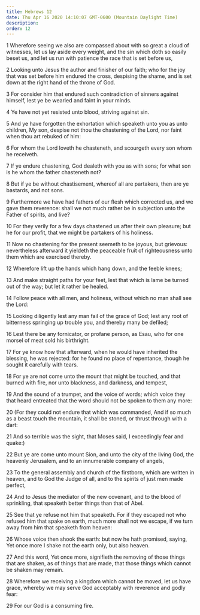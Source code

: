 ```yaml
---
title: Hebrews 12
date: Thu Apr 16 2020 14:10:07 GMT-0600 (Mountain Daylight Time)
description: 
order: 12
---
```


<p>
  1 Wherefore seeing we also are compassed about with so great a cloud of
  witnesses, let us lay aside every weight, and the sin which doth so easily
  beset us, and let us run with patience the race that is set before us,
</p>
<p>
  2 Looking unto Jesus the author and finisher of our faith; who for the joy
  that was set before him endured the cross, despising the shame, and is set
  down at the right hand of the throne of God.
</p>
<p>
  3 For consider him that endured such contradiction of sinners against himself,
  lest ye be wearied and faint in your minds.
</p>
<p>4 Ye have not yet resisted unto blood, striving against sin.</p>
<p>
  5 And ye have forgotten the exhortation which speaketh unto you as unto
  children, My son, despise not thou the chastening of the Lord, nor faint when
  thou art rebuked of him:
</p>
<p>
  6 For whom the Lord loveth he chasteneth, and scourgeth every son whom he
  receiveth.
</p>
<p>
  7 If ye endure chastening, God dealeth with you as with sons; for what son is
  he whom the father chasteneth not?
</p>
<p>
  8 But if ye be without chastisement, whereof all are partakers, then are ye
  bastards, and not sons.
</p>
<p>
  9 Furthermore we have had fathers of our flesh which corrected us, and we gave
  them reverence: shall we not much rather be in subjection unto the Father of
  spirits, and live?
</p>
<p>
  10 For they verily for a few days chastened us after their own pleasure; but
  he for our profit, that we might be partakers of his holiness.
</p>
<p>
  11 Now no chastening for the present seemeth to be joyous, but grievous:
  nevertheless afterward it yieldeth the peaceable fruit of righteousness unto
  them which are exercised thereby.
</p>
<p>12 Wherefore lift up the hands which hang down, and the feeble knees;</p>
<p>
  13 And make straight paths for your feet, lest that which is lame be turned
  out of the way; but let it rather be healed.
</p>
<p>
  14 Follow peace with all men, and holiness, without which no man shall see the
  Lord:
</p>
<p>
  15 Looking diligently lest any man fail of the grace of God; lest any root of
  bitterness springing up trouble you, and thereby many be defiled;
</p>
<p>
  16 Lest there be any fornicator, or profane person, as Esau, who for one
  morsel of meat sold his birthright.
</p>
<p>
  17 For ye know how that afterward, when he would have inherited the blessing,
  he was rejected: for he found no place of repentance, though he sought it
  carefully with tears.
</p>
<span></span>
<p>
  18 For ye are not come unto the mount that might be touched, and that burned
  with fire, nor unto blackness, and darkness, and tempest,
</p>
<p>
  19 And the sound of a trumpet, and the voice of words; which voice they that
  heard entreated that the word should not be spoken to them any more:
</p>
<p>
  20 (For they could not endure that which was commanded, And if so much as a
  beast touch the mountain, it shall be stoned, or thrust through with a dart:
</p>
<p>
  21 And so terrible was the sight, that Moses said, I exceedingly fear and
  quake:)
</p>
<p>
  22 But ye are come unto mount Sion, and unto the city of the living God, the
  heavenly Jerusalem, and to an innumerable company of angels,
</p>
<p>
  23 To the general assembly and church of the firstborn, which are written in
  heaven, and to God the Judge of all, and to the spirits of just men made
  perfect,
</p>
<p>
  24 And to Jesus the mediator of the new covenant, and to the blood of
  sprinkling, that speaketh better things than that of Abel.
</p>
<p>
  25 See that ye refuse not him that speaketh. For if they escaped not who
  refused him that spake on earth, much more shall not we escape, if we turn
  away from him that speaketh from heaven:
</p>
<p>
  26 Whose voice then shook the earth: but now he hath promised, saying, Yet
  once more I shake not the earth only, but also heaven.
</p>
<p>
  27 And this word, Yet once more, signifieth the removing of those things that
  are shaken, as of things that are made, that those things which cannot be
  shaken may remain.
</p>
<p>
  28 Wherefore we receiving a kingdom which cannot be moved, let us have grace,
  whereby we may serve God acceptably with reverence and godly fear:
</p>
<p>29 For our God is a consuming fire.</p>
